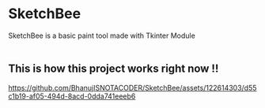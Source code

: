 # SketchBee
SketchBee is a basic paint tool made with Tkinter Module
<br><br>

## This is how this project works right now !!
https://github.com/BhanujISNOTACODER/SketchBee/assets/122614303/d55c1b19-af05-494d-8acd-0dda741eeeb6

